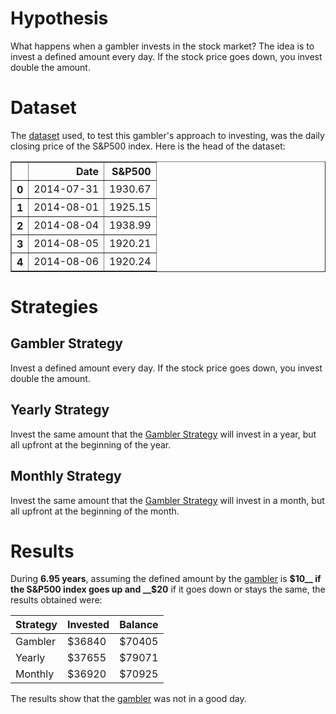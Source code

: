 # Hypothesis

What happens when a gambler invests in the stock market? The idea is to invest a defined amount every day. If the stock price goes down, you invest double the amount.

# Dataset
The [dataset](https://www.kaggle.com/datasets/andrewmvd/sp-500-stocks?resource=download&select=sp500_index.csv#) used, to test this gambler's approach to investing, was the daily closing price of the S&P500 index.
Here is the head of the dataset:

<table border="1" class="data frame">
  <thead>
    <tr style="text-align: right;">
      <th></th>
      <th>Date</th>
      <th>S&amp;P500</th>
    </tr>
  </thead>
  <tbody>
    <tr>
      <th>0</th>
      <td>2014-07-31</td>
      <td>1930.67</td>
    </tr>
    <tr>
      <th>1</th>
      <td>2014-08-01</td>
      <td>1925.15</td>
    </tr>
    <tr>
      <th>2</th>
      <td>2014-08-04</td>
      <td>1938.99</td>
    </tr>
    <tr>
      <th>3</th>
      <td>2014-08-05</td>
      <td>1920.21</td>
    </tr>
    <tr>
      <th>4</th>
      <td>2014-08-06</td>
      <td>1920.24</td>
    </tr>
  </tbody>
</table>

# Strategies
## Gambler Strategy
Invest a defined amount every day. If the stock price goes down, you invest double the amount.

## Yearly Strategy
Invest the same amount that the [Gambler Strategy](#gambler-strategy) will invest in a year, but all upfront at the beginning of the year.
    
## Monthly Strategy
Invest the same amount that the [Gambler Strategy](#gambler-strategy) will invest in a month, but all upfront at the beginning of the month.

# Results

During __6.95 years__, assuming the defined amount by the [gambler](https://danielvcorreia.com/nsfw) is __$10__ if the S&P500 index goes up and __$20__ if it goes down or stays the same, the results obtained were:

| Strategy | Invested | Balance |
| ----------- | ----------- | ----------- |
| Gambler | $36840 | $70405 |
| Yearly | $37655 | $79071 |
| Monthly | $36920 | $70925 |

The results show that the [gambler](https://danielvcorreia.com/+18) was not in a good day.
